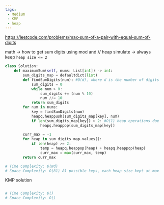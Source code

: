 ```yaml
---
tags:
 - Medium
 - KMP
 - heap
---
```


https://leetcode.com/problems/max-sum-of-a-pair-with-equal-sum-of-digits

math -> how to get sum digits using mod and //
heap simulate -> always keep `heap size <= 2`

```python
class Solution:
    def maximumSum(self, nums: List[int]) -> int:
        sum_digits_map = defaultdict(list)
        def findSumDigits(num): #O(d), where d is the number of digits
            sum_digits = 0
            while num > 0:
                sum_digits += (num % 10)
                num //= 10
            return sum_digits
        for num in nums:
            key = findSumDigits(num)
            heapq.heappush(sum_digits_map[key], num)
            if len(sum_digits_map[key]) > 2: #O(1) heap operations due to keeping the size at 2 max
                heapq.heappop(sum_digits_map[key])
        
        curr_max = -1
        for heap in sum_digits_map.values():
            if len(heap) >= 2:
                temp = heapq.heappop(heap) + heapq.heappop(heap)
                curr_max = max(curr_max, temp)
        return curr_max

# Time Complexity: O(Nd)
# Space Complexity: O(81) 81 possible keys, each heap size kept at max 2 so arguably constant
```            

KMP solution

```python

# Time Complexity: O()
# Space Complexity: O()
```
        